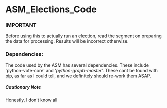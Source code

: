 # ASM_Elections_Code

### IMPORTANT
Before using this to actually run an election, read the segment on preparing the data for processing. Results will be incorrect otherwise.

### Dependencies:
The code used by the ASM has several dependencies. These include 'python-vote-core' and '<em>python-graph-master</em>'. These cant be found with pip, as far as I could tell, and we definitely should re-work them ASAP.

##### Cautionary Note
Honestly, I don't know all 